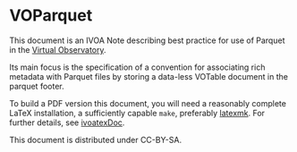# VOParquet

This document is an IVOA Note describing best practice for use of
Parquet in the [Virtual Observatory](http://www.ivoa.net/).

Its main focus is the specification of a convention for associating
rich metadata with Parquet files by storing a data-less VOTable
document in the parquet footer.

To build a PDF version this document, you will need a reasonably
complete LaTeX installation, a sufficiently capable `make`, preferably
[latexmk](https://personal.psu.edu/~jcc8/software/latexmk/).
For further
details, see [ivoatexDoc](https://ivoa.net/documents/Notes/IVOATex/).

This document is distributed under CC-BY-SA.
